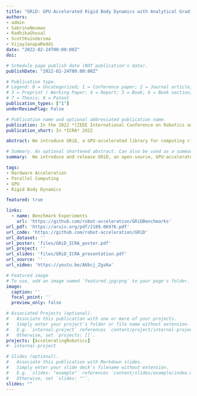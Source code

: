 ```yaml
---
title: "GRiD: GPU-Accelerated Rigid Body Dynamics with Analytical Gradients"
authors:
- admin
- SabrinaNeuman
- RadhikaGhosal
- ScottKuindersma
- VijayJanapaReddi
date: "2022-02-24T00:00:00Z"
doi: 

# Schedule page publish date (NOT publication's date).
publishDate: "2022-02-24T00:00:00Z"

# Publication type.
# Legend: 0 = Uncategorized; 1 = Conference paper; 2 = Journal article;
# 3 = Preprint / Working Paper; 4 = Report; 5 = Book; 6 = Book section;
# 7 = Thesis; 8 = Patent
publication_types: ["1"]
underReviewFlag: False

# Publication name and optional abbreviated publication name.
publication: In the 2022 *[IEEE International Conference on Robotics and Automation](http://www.icra2022.org/)*
publication_short: In *ICRA* 2022

abstract: We introduce GRiD, a GPU-accelerated library for computing rigid body dynamics with analytical gradients. GRiD was designed to accelerate the nonlinear trajectory optimization subproblem used in state-of-the-art robotic planning, control, and machine learning, which requires tens to hundreds of naturally parallel computations of rigid body dynamics and their gradients at each iteration. GRiD leverages URDF parsing and code generation to deliver optimized dynamics kernels that not only expose GPU-friendly computational patterns, but also take advantage of both fine-grained parallelism within each computation and coarse-grained parallelism between computations. Through this approach, when performing multiple computations of rigid body dynamics algorithms, GRiD provides as much as a 7.2x speedup over a state-of-the-art, multi-threaded CPU implementation, and maintains as much as a 2.5x speedup when accounting for I/O overhead. We release GRiD as an open-source library for use by the wider robotics community.

# Summary. An optional shortened abstract. Can also be used as a summary for an extended abstract or poster etc.
summary:  We introduce and release GRiD, an open-source, GPU-accelerated library for computing rigid body dynamics with analytical gradients. GRiD was designed to accelerate nonlinear trajectory optimization through optimized code generation, GRiD provides as much as a 7.2x speedup over a state-of-the-art, multi-threaded CPU implementation and maintains as much as a 2.5x speedup when accounting for I/O overhead.

tags:
- Hardware Acceleration
- Parallel Computing
- GPU
- Rigid Body Dynamics

featured: true

links:
  - name: Benchmark Experiments
    url: 'https://github.com/robot-acceleration/GRiDBenchmarks'
url_pdf: 'https://arxiv.org/pdf/2109.06976.pdf'
url_code: 'https://github.com/robot-acceleration/GRiD'
url_dataset: ''
url_poster: 'files/GRiD_ICRA_poster.pdf'
url_project: ''
url_slides: 'files/GRiD_ICRA_presentation.pdf'
url_source: ''
url_video: 'https://youtu.be/A6bcj_ZgsKw'

# Featured image
# To use, add an image named `featured.jpg/png` to your page's folder. 
image:
  caption: ''
  focal_point: ''
  preview_only: false

# Associated Projects (optional).
#   Associate this publication with one or more of your projects.
#   Simply enter your project's folder or file name without extension.
#   E.g. `internal-project` references `content/project/internal-project/index.md`.
#   Otherwise, set `projects: []`.
projects: [AcceleratingRobotics]
#- internal-project

# Slides (optional).
#   Associate this publication with Markdown slides.
#   Simply enter your slide deck's filename without extension.
#   E.g. `slides: "example"` references `content/slides/example/index.md`.
#   Otherwise, set `slides: ""`.
slides: ""
---
```


<!-- {{% alert note %}}
Click the *Cite* button above to demo the feature to enable visitors to import publication metadata into their reference management software.
{{% /alert %}}

{{% alert note %}}
Click the *Slides* button above to demo Academic's Markdown slides feature.
{{% /alert %}} -->

<!-- Supplementary notes can be added here, including [code and math](https://sourcethemes.com/academic/docs/writing-markdown-latex/). -->

